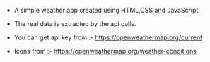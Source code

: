 - A simple weather app created using HTML,CSS and JavaScript.

- The real data is extracted by the api calls.


- You can get api key from :- https://openweathermap.org/current
- Icons from :- https://openweathermap.org/weather-conditions